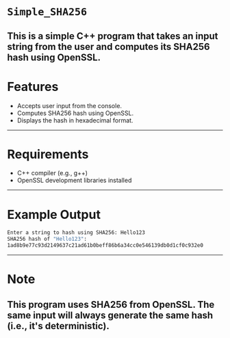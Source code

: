 # `Simple_SHA256`
 This is a simple C++ program that takes an input string from the user and computes its SHA256 hash using OpenSSL.
---

# Features
 - Accepts user input from the console.
 - Computes SHA256 hash using OpenSSL.
 - Displays the hash in hexadecimal format.
---

# Requirements
 - C++ compiler (e.g., g++)
 - OpenSSL development libraries installed
---

# Example Output
```bash
Enter a string to hash using SHA256: Hello123
SHA256 hash of "Hello123":
1ad8b9e77c93d2149637c21ad61b0beff86b6a34cc0e546139db0d1cf0c932e0
```
---

# Note
This program uses SHA256 from OpenSSL. The same input will always generate the same hash (i.e., it's deterministic).
---
